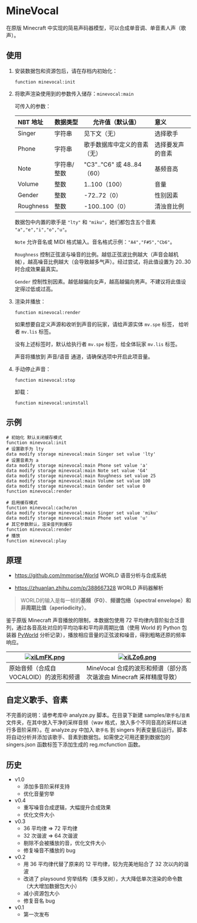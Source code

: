 # MineVocal
在原版 Minecraft 中实现的简易声码器模型，可以合成单音调、单音素人声（歌声）。

## 使用

1. 安装数据包和资源包后，请在存档内初始化：
   
   ```
   function minevocal:init
   ```
   
2. 将歌声渲染使用到的参数传入储存：`minevocal:main`

   可传入的参数：
   
   | NBT 地址  | 数据类型    | 允许值（默认值）             | 意义             |
   | :-------- | ----------- | ---------------------------- | :--------------- |
   | Singer    | 字符串      | 见下文（无）                 | 选择歌手         |
   | Phone     | 字符串      | 歌手数据库中定义的音素（无） | 选择要发声的音素 |
   | Note      | 字符串/整数 | "C3".."C6" 或 48..84（60）   | 基频音高         |
   | Volume    | 整数        | 1..100（100）                | 音量             |
   | Gender    | 整数        | -72..72（0）                 | 性别因素         |
   | Roughness | 整数        | -100..100（0）               | 清浊音比例       |
   
   数据包中内置的歌手是 `"lty"` 和 `"miku"`，她们都包含五个音素 `"a","e","i","o","u"`。
   
   `Note` 允许音名或 MIDI 格式输入。音名格式示例：`"A4","F#5","Cb6"`。
   
   `Roughness` 控制正弦波与噪音的比例。越低正弦波比例越大（声音会越机械），越高噪音比例越大（会导致越多气声）。经过尝试，将此值设置为 20..30 时合成效果最真实。
   
   `Gender` 控制性别因素。越低越偏向女声，越高越偏向男声。不建议将此值设定得过低或过高。
   
3. 渲染并播放：

   ```
   function minevocal:render
   ```

   如果想要自定义声源和收听到声音的玩家，请给声源实体 `mv.spe` 标签， 给听者 `mv.lis` 标签。

   没有上述标签时，默认给执行者 `mv.spe` 标签，给全体玩家 `mv.lis` 标签。

   声音将播放到 声音/语音 通道，请确保选项中开启此项音量。

4. 手动停止声音：

   ```
   function minevocal:stop
   ```

   卸载：
   
   ```
   function minevocal:uninstall
   ```

## 示例

```
# 初始化 默认关闭缓存模式
function minevocal:init
# 设置歌手为 lty
data modify storage minevocal:main Singer set value 'lty'
# 设置音素为 a
data modify storage minevocal:main Phone set value 'a'
data modify storage minevocal:main Note set value 'G4'
data modify storage minevocal:main Roughness set value 25
data modify storage minevocal:main Volume set value 100
data modify storage minevocal:main Gender set value 0
function minevocal:render
```

```
# 启用缓存模式
function minevocal:cache/on
data modify storage minevocal:main Singer set value 'miku'
data modify storage minevocal:main Phone set value 'u'
# 其它参数默认，渲染音列到缓存
function minevocal:render
# 播放
function minevocal:play
```

## 原理

- https://github.com/mmorise/World WORLD 语音分析与合成系统

- https://zhuanlan.zhihu.com/p/388667328 WORLD 声码器解析

> WORLD的输入是每一帧的**基频（F0）**、**频谱包络（spectral envelope）**和**非周期比值（aperiodicity）**。

鉴于原版 Minecraft 声音播放的限制，本数据包使用 72 平均律内音阶拟合泛音列，通过各音高处对应的平均功率和平均非周期比值（使用 World 的 Python 包装器 [PyWorld](https://github.com/JeremyCCHsu/Python-Wrapper-for-World-Vocoder) 分析记录），播放相应音量的正弦波和噪音，得到粗略还原的频率响应。

| [![xiLmFK.png](https://s1.ax1x.com/2022/09/21/xiLmFK.png)](https://imgse.com/i/xiLmFK) | [![xiLZo6.png](https://s1.ax1x.com/2022/09/21/xiLZo6.png)](https://imgse.com/i/xiLZo6) |
| ------------------------------------------------------------ | ------------------------------------------------------------ |
| 原始音频（合成自 VOCALOID）的波形和频谱                      | MineVocal 合成的波形和频谱（部分高次谐波由 Minecraft 采样精度导致） |

## 自定义歌手、音素

不完善的说明：请参考库中 analyze.py 脚本。在目录下新建 samples/`歌手名`/`音素` 文件夹，在其中放入干净的采样音频（wav 格式，放入多个不同音高的采样以进行多音阶采样）。在 analyze.py 中加入 `歌手名` 到 singers 列表变量后运行。脚本将自动分析并添加该歌手、音素到数据包。如需使之可用还要到数据包的 singers.json 函数标签下添加生成的 reg.mcfunction 函数。

## 历史

- v1.0
  - 添加多音阶采样支持
  - 优化音量穷举
- v0.4
  - 重写噪音合成逻辑，大幅提升合成效果
  - 优化文件大小
- v0.3
  - 36 平均律 => 72 平均律
  - 32 次谐波 => 64 次谐波
  - 剔除不会被播放的音，优化文件大小
  - 修复噪音不播放的 bug
- v0.2
  - 用 36 平均律代替了原来的 12 平均律，较为完美地贴合了 32 次以内的谐波
  - 改进了 playsound 穷举结构（类多叉树），大大降低单次渲染的命令数（大大增加数据包大小）
  - 减小资源包大小
  - 修复音名 bug
- v0.1
  - 第一次发布
